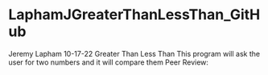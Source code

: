# LaphamJGreaterThanLessThan_GitHub
Jeremy Lapham
10-17-22
Greater Than Less Than
This program will ask the user for two numbers and it will compare them
Peer Review:
